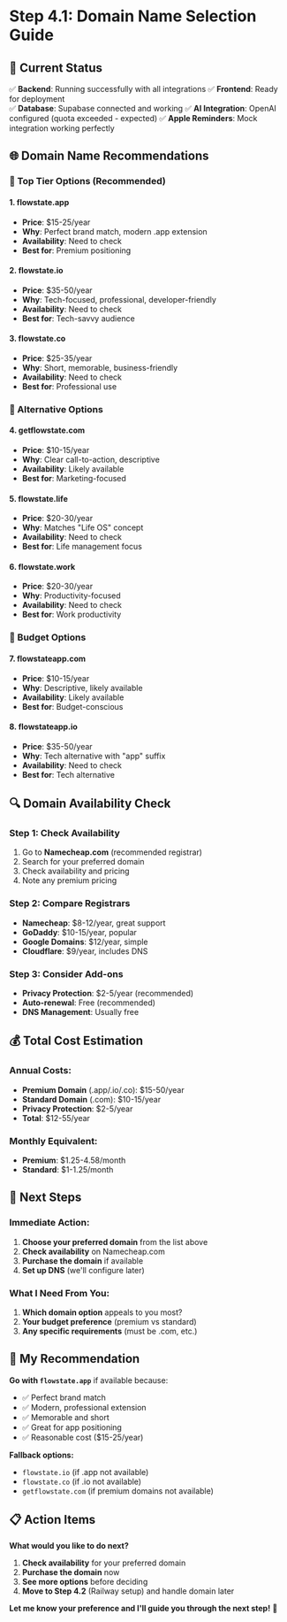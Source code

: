 # Step 4.1: Domain Name Selection Guide

## 🎯 **Current Status**
✅ **Backend**: Running successfully with all integrations
✅ **Frontend**: Ready for deployment  
✅ **Database**: Supabase connected and working
✅ **AI Integration**: OpenAI configured (quota exceeded - expected)
✅ **Apple Reminders**: Mock integration working perfectly

## 🌐 **Domain Name Recommendations**

### **🥇 Top Tier Options (Recommended)**

#### **1. flowstate.app** 
- **Price**: $15-25/year
- **Why**: Perfect brand match, modern .app extension
- **Availability**: Need to check
- **Best for**: Premium positioning

#### **2. flowstate.io**
- **Price**: $35-50/year  
- **Why**: Tech-focused, professional, developer-friendly
- **Availability**: Need to check
- **Best for**: Tech-savvy audience

#### **3. flowstate.co**
- **Price**: $25-35/year
- **Why**: Short, memorable, business-friendly
- **Availability**: Need to check
- **Best for**: Professional use

### **🥈 Alternative Options**

#### **4. getflowstate.com**
- **Price**: $10-15/year
- **Why**: Clear call-to-action, descriptive
- **Availability**: Likely available
- **Best for**: Marketing-focused

#### **5. flowstate.life**
- **Price**: $20-30/year
- **Why**: Matches "Life OS" concept
- **Availability**: Need to check
- **Best for**: Life management focus

#### **6. flowstate.work**
- **Price**: $20-30/year
- **Why**: Productivity-focused
- **Availability**: Need to check
- **Best for**: Work productivity

### **🥉 Budget Options**

#### **7. flowstateapp.com**
- **Price**: $10-15/year
- **Why**: Descriptive, likely available
- **Availability**: Likely available
- **Best for**: Budget-conscious

#### **8. flowstateapp.io**
- **Price**: $35-50/year
- **Why**: Tech alternative with "app" suffix
- **Availability**: Need to check
- **Best for**: Tech alternative

## 🔍 **Domain Availability Check**

### **Step 1: Check Availability**
1. Go to **Namecheap.com** (recommended registrar)
2. Search for your preferred domain
3. Check availability and pricing
4. Note any premium pricing

### **Step 2: Compare Registrars**
- **Namecheap**: $8-12/year, great support
- **GoDaddy**: $10-15/year, popular
- **Google Domains**: $12/year, simple
- **Cloudflare**: $9/year, includes DNS

### **Step 3: Consider Add-ons**
- **Privacy Protection**: $2-5/year (recommended)
- **Auto-renewal**: Free (recommended)
- **DNS Management**: Usually free

## 💰 **Total Cost Estimation**

### **Annual Costs:**
- **Premium Domain** (.app/.io/.co): $15-50/year
- **Standard Domain** (.com): $10-15/year
- **Privacy Protection**: $2-5/year
- **Total**: $12-55/year

### **Monthly Equivalent:**
- **Premium**: $1.25-4.58/month
- **Standard**: $1-1.25/month

## 🚀 **Next Steps**

### **Immediate Action:**
1. **Choose your preferred domain** from the list above
2. **Check availability** on Namecheap.com
3. **Purchase the domain** if available
4. **Set up DNS** (we'll configure later)

### **What I Need From You:**
1. **Which domain option** appeals to you most?
2. **Your budget preference** (premium vs standard)
3. **Any specific requirements** (must be .com, etc.)

## 🎯 **My Recommendation**

**Go with `flowstate.app`** if available because:
- ✅ Perfect brand match
- ✅ Modern, professional extension
- ✅ Memorable and short
- ✅ Great for app positioning
- ✅ Reasonable cost ($15-25/year)

**Fallback options:**
- `flowstate.io` (if .app not available)
- `flowstate.co` (if .io not available)
- `getflowstate.com` (if premium domains not available)

## 📋 **Action Items**

**What would you like to do next?**

1. **Check availability** for your preferred domain
2. **Purchase the domain** now
3. **See more options** before deciding
4. **Move to Step 4.2** (Railway setup) and handle domain later

**Let me know your preference and I'll guide you through the next step!** 🚀
